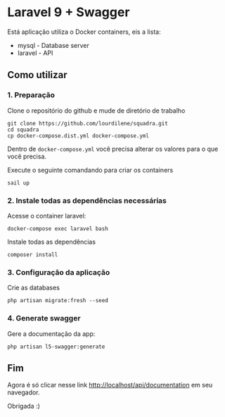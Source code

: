 # Laravel 9 + Swagger

Está aplicação utiliza o Docker containers, eis a lista:

* mysql - Database server
* laravel - API

## Como utilizar

### 1. Preparação

Clone o repositório do github e mude de diretório de trabalho

    git clone https://github.com/lourdilene/squadra.git
    cd squadra
    cp docker-compose.dist.yml docker-compose.yml

Dentro de `docker-compose.yml` você precisa alterar os valores para o que você precisa. 

Execute o seguinte comandando para criar os containers

    sail up

### 2. Instale todas as dependências necessárias

Acesse o container laravel:

    docker-compose exec laravel bash

Instale todas as dependências

    composer install

### 3. Configuração da aplicação

Crie as databases

    php artisan migrate:fresh --seed

### 4. Generate swagger

Gere a documentação da app:

    php artisan l5-swagger:generate

## Fim

Agora é só clicar nesse link [http://localhost/api/documentation](http://localhost/api/documentation) em seu navegador.

Obrigada :)
